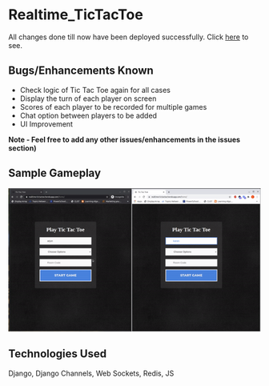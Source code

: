 # Realtime_TicTacToe
All changes done till now have been deployed successfully. Click [here](https://realtime-tictactoe.herokuapp.com/home/) to see. 

## Bugs/Enhancements Known
* Check logic of Tic Tac Toe again for all cases
* Display the turn of each player on screen
* Scores of each player to be recorded for multiple games
* Chat option between players to be added
* UI Improvement

<strong> Note - Feel free to add any other issues/enhancements in the issues section) </strong>

## Sample Gameplay

<img src="https://github.com/kushagra219/Realtime_TicTacToe/blob/main/assets/sample_gif.gif"/>

## Technologies Used 
Django, Django Channels, Web Sockets, Redis, JS


